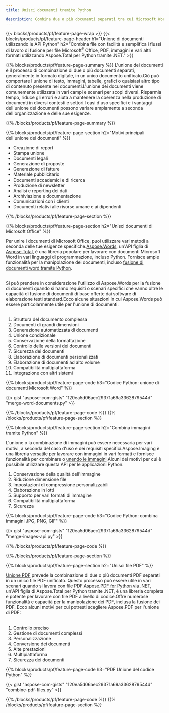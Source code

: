 ```yaml
---
title: Unisci documenti tramite Python

description: Combina due o più documenti separati tra cui Microsoft Word, Excel, PowerPoint, PDF e immagini tramite la tua applicazione Python.Testa i risultati della fusione online tramite l'app.
---
```


{{< blocks/products/pf/feature-page-wrap >}}
{{< blocks/products/pf/feature-page-header h1="Unione di documenti utilizzando le API Python" h2="Combina file con facilità e semplifica i flussi di lavoro di fusione per file Microsoft<sup>&reg;</sup> Office, PDF, immagini e vari altri formati utilizzando Aspose.Total per Python tramite .NET." >}}

{{% blocks/products/pf/feature-page-summary %}}
L'unione dei documenti è il processo di combinazione di due o più documenti separati, generalmente in formato digitale, in un unico documento unificato.Ciò può comportare l'unione di testo, immagini, tabelle, grafici o qualsiasi altro tipo di contenuto presente nei documenti.L'unione dei documenti viene comunemente utilizzata in vari campi e scenari per scopi diversi. Risparmia tempo, riduce gli errori e aiuta a mantenere la coerenza nella produzione di documenti in diversi contesti e settori.I casi d'uso specifici e i vantaggi dell'unione dei documenti possono variare ampiamente a seconda dell'organizzazione e delle sue esigenze.

{{% /blocks/products/pf/feature-page-summary  %}}

{{% blocks/products/pf/feature-page-section  h2="Motivi principali dell'unione dei documenti" %}}

- Creazione di report
- Stampa unione
- Documenti legali
- Generazione di proposte
- Generazione di fatture
- Materiale pubblicitario
- Documenti accademici e di ricerca
- Produzione di newsletter
- Analisi e reporting dei dati
- Archiviazione e documentazione
- Comunicazioni con i clienti
- Documenti relativi alle risorse umane e ai dipendenti

{{% /blocks/products/pf/feature-page-section %}}

{{% blocks/products/pf/feature-page-section  h2="Unisci documenti di Microsoft Office" %}}

Per unire i documenti di Microsoft Office, puoi utilizzare vari metodi a seconda delle tue esigenze specifiche.[Aspose.Words](https://products.aspose.com/words/family/), un'API figlia di [Aspose.Total](https://products.aspose.com/total/family/), è una libreria popolare per lavorare con documenti Microsoft Word in vari linguaggi di programmazione, incluso Python. Fornisce ampie funzionalità per la manipolazione dei documenti, incluso [fusione di documenti word tramite Python](https://products.aspose.com/total/python-net/merge/word/).<br /><br />

Si può prendere in considerazione l'utilizzo di Aspose.Words per la fusione di documenti quando si hanno requisiti o scenari specifici che vanno oltre le capacità di fusione di documenti di base offerte dai software di elaborazione testi standard.Ecco alcune situazioni in cui Aspose.Words può essere particolarmente utile per l'unione di documenti:<br /><br />

1. Struttura del documento complessa<br />
2. Documenti di grandi dimensioni<br />
3. Generazione automatizzata di documenti<br />
4. Unione condizionale<br />
5. Conservazione della formattazione<br />
6. Controllo delle versioni dei documenti<br />
7. Sicurezza dei documenti<br />
8. Elaborazione di documenti personalizzati<br />
9. Elaborazione di documenti ad alto volume<br />
10. Compatibilità multipiattaforma<br />
11. Integrazione con altri sistemi<br />


{{% blocks/products/pf/feature-page-code h3="Codice Python: unione di documenti Microsoft Word" %}}

{{< gist "aspose-com-gists" "120ea5d06aec29371a69a3362879544d" "merge-word-documents.py" >}}

{{% /blocks/products/pf/feature-page-code  %}}
{{% /blocks/products/pf/feature-page-section %}}

{{% blocks/products/pf/feature-page-section  h2="Combina immagini tramite Python" %}}

L'unione o la combinazione di immagini può essere necessaria per vari motivi, a seconda del caso d'uso e dei requisiti specifici.Aspose.Imaging è una libreria versatile per lavorare con immagini in vari formati e fornisce funzionalità per combinare o [unendo le immagini](https://products.aspose.com/total/python-net/merge/image/).Alcuni dei motivi per cui è possibile utilizzare questa API per le applicazioni Python.<br />

1. Conservazione della qualità dell'immagine
1. Riduzione dimensione file
1. Impostazioni di compressione personalizzabili
1. Elaborazione in lotti
1. Supporto per vari formati di immagine
1. Compatibilità multipiattaforma 
1. Sicurezza

{{% blocks/products/pf/feature-page-code h3="Codice Python: combina immagini JPG, PNG, GIF" %}}

{{< gist "aspose-com-gists" "120ea5d06aec29371a69a3362879544d" "merge-images-api.py" >}}

{{% /blocks/products/pf/feature-page-code  %}}

{{% /blocks/products/pf/feature-page-section %}}

{{% blocks/products/pf/feature-page-section  h2="Unisci file PDF" %}}

[Unione PDF](https://products.aspose.com/total/python-net/merge/pdf/) prevede la combinazione di due o più documenti PDF separati in un unico file PDF unificato. Questo processo può essere utile in vari scenari quando si lavora con file PDF.[Aspose.PDF for Python via .NET](https://products.aspose.com/pdf/python-net/), un'API figlia di Aspose.Total per Python tramite .NET, è una libreria completa e potente per lavorare con file PDF a livello di codice.Offre numerose funzionalità e capacità per la manipolazione dei PDF, inclusa la fusione dei PDF. Ecco alcuni motivi per cui potresti scegliere Aspose.PDF per l'unione di PDF:
<br /><br />

1. Controllo preciso
1. Gestione di documenti complessi
1. Personalizzazione
1. Conversione dei documenti
1. Alte prestazioni
1. Multipiattaforma
1. Sicurezza dei documenti

{{% blocks/products/pf/feature-page-code h3="PDF Unione del codice Python" %}}

{{< gist "aspose-com-gists" "120ea5d06aec29371a69a3362879544d" "combine-pdf-files.py" >}}

{{% /blocks/products/pf/feature-page-code  %}}
{{% /blocks/products/pf/feature-page-section %}}